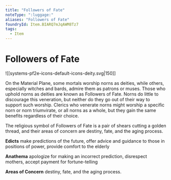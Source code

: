 ```yaml
---
title: "Followers of Fate"
noteType: ":luggage:"
aliases: "Followers of Fate"
foundryId: Item.BIARQ7mJqAWM8Tz7
tags:
  - Item
---
```


# Followers of Fate
![[systems-pf2e-icons-default-icons-deity.svg|150]]

On the Material Plane, some mortals worship norns as deities, while others, especially witches and bards, admire them as patrons or muses. Those who uphold norns as deities are known as Followers of Fate. Norns do little to discourage this veneration, but neither do they go out of their way to support such worship. Clerics who venerate norns might worship a specific norn or norn triumvirate, or all norns as a whole, but they gain the same benefits regardless of their choice.

The religious symbol of Followers of Fate is a pair of shears cutting a golden thread, and their areas of concern are destiny, fate, and the aging process.

**Edicts** make predictions of the future, offer advice and guidance to those in positions of power, provide comfort to the elderly

**Anathema** apologize for making an incorrect prediction, disrespect mothers, accept payment for fortune-telling

**Areas of Concern** destiny, fate, and the aging process.
